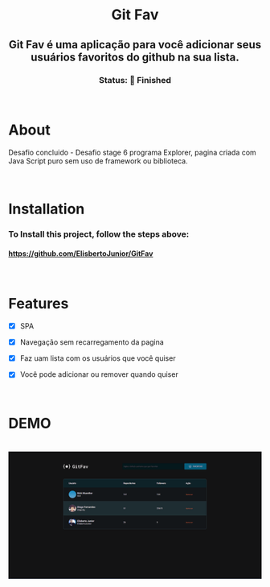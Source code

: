 <div align="center">
    <h1>Git Fav</h1>
    <h2> Git Fav é uma aplicação para você adicionar seus usuários favoritos do github na sua lista. </h2> 
</div>  

<div align="center">
    <h3> Status: 🚀 Finished </h3>
</div>

<br>

# About

<p> Desafio concluido - Desafio stage 6 programa Explorer, pagina criada com Java Script puro sem uso de framework ou biblioteca. </p>

<br>

# Installation

### To Install this project, follow the steps above:

#### https://github.com/ElisbertoJunior/GitFav




<br>


# Features 
- [x]  SPA
- [x]  Navegação sem recarregamento da pagina
- [x]  Faz uam lista com os usuários que você quiser
- [x]  Você pode adicionar ou remover quando quiser




<br>


# DEMO 

<h1 align="center">
    <img src="./assets/Gitfav.gif">
    
</h1>
